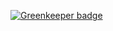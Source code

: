 

[![Greenkeeper badge](https://badges.greenkeeper.io/parthipansowmi/dtsapp.svg)](https://greenkeeper.io/)